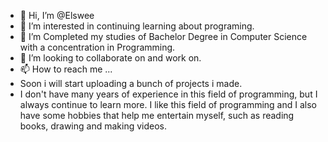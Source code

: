 - 👋 Hi, I’m @Elswee
- 👀 I’m interested in continuing learning about programing.
- 🌱 I’m Completed my studies of Bachelor Degree in Computer Science with a concentration in Programming.
- 💞️ I’m looking to collaborate on and work on.
- 📫 How to reach me ...
- Soon i will start uploading a bunch of projects i made.
- I don't have many years of experience in this field of programming, but I always continue to learn more. I like this field of programming and I also have some hobbies that help me entertain myself, such as reading books, drawing and making videos.
<!---
Elswee13/Elswee13 is a ✨ special ✨ repository because its `README.md` (this file) appears on your GitHub profile.
You can click the Preview link to take a look at your changes.
--->
